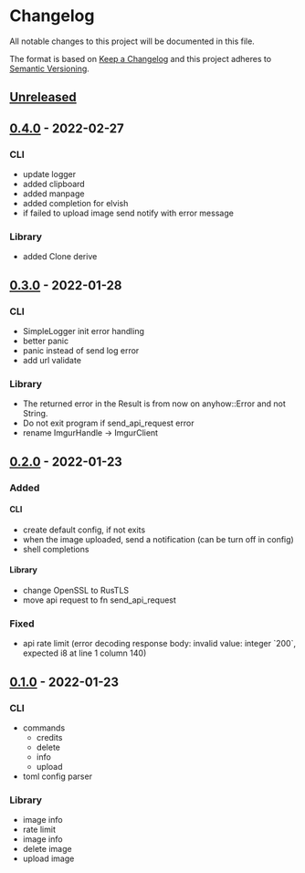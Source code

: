 # Changelog

All notable changes to this project will be documented in this file.

The format is based on [Keep a Changelog](http://keepachangelog.com/)
and this project adheres to [Semantic Versioning](http://semver.org/).

<!-- next-header -->

## [Unreleased]

## [0.4.0] - 2022-02-27
### CLI
- update logger
- added clipboard
- added manpage
- added completion for elvish
- if failed to upload image send notify with error message

### Library
- added Clone derive

## [0.3.0] - 2022-01-28
### CLI
- SimpleLogger init error handling
- better panic
- panic instead of send log error
- add url validate

### Library
- The returned error in the Result is from now on anyhow::Error and not String.
- Do not exit program if send_api_request error
- rename ImgurHandle -> ImgurClient

## [0.2.0] - 2022-01-23
### Added
#### CLI
- create default config, if not exits
- when the image uploaded, send a notification (can be turn off in config)
- shell completions

#### Library
- change OpenSSL to RusTLS
- move api request to fn send_api_request

### Fixed
- api rate limit (error decoding response body: invalid value: integer \`200\`, expected i8 at line 1 column 140)

## [0.1.0] - 2022-01-23
### CLI
- commands
    - credits
    - delete
    - info
    - upload
- toml config parser

### Library
- image info
- rate limit
- image info
- delete image
- upload image

<!-- next-url -->
[Unreleased]: https://github.com/MedzikUser/imgurs/compare/v0.4.0...HEAD
[0.4.0]: https://github.com/MedzikUser/imgurs/commits/v0.4.0
[0.3.0]: https://github.com/MedzikUser/imgurs/commits/v0.3.0
[0.2.0]: https://github.com/MedzikUser/imgurs/commits/v0.2.0
[0.1.0]: https://github.com/MedzikUser/imgurs/commits/v0.1.0
